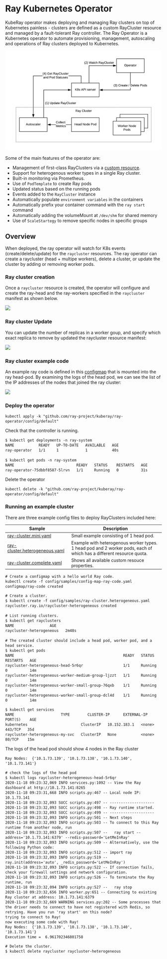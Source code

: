 # Ray Kubernetes Operator

KubeRay operator makes deploying and managing Ray clusters on top of Kubernetes painless - clusters are defined as a custom RayCluster resource and managed by a fault-tolerant Ray controller.
The Ray Operator is a Kubernetes operator to automate provisioning, management, autoscaling and operations of Ray clusters deployed to Kubernetes.

![overview](media/overview.png)

Some of the main features of the operator are:
- Management of first-class RayClusters via a [custom resource](https://kubernetes.io/docs/concepts/extend-kubernetes/api-extension/custom-resources/#custom-resources).
- Support for heterogenous worker types in a single Ray cluster.
- Built-in monitoring via Prometheus.
- Use of `PodTemplate` to create Ray pods
- Updated status based on the running pods
- Events added to the `RayCluster` instance
- Automatically populate `environment variables` in the containers
- Automatically prefix your container command with the `ray start` command
- Automatically adding the volumeMount at `/dev/shm` for shared memory
- Use of `ScaleStartegy` to remove specific nodes in specific groups

## Overview

When deployed, the ray operator will watch for K8s events (create/delete/update) for the `raycluster` resources. The ray operator can create a raycluster (head + multipe workers), delete a cluster, or update the cluster by adding or removing worker pods.

### Ray cluster creation

Once a `raycluster` resource is created, the operator will configure and create the ray-head and the ray-workers specified in the `raycluster` manifest as shown below.

![](media/create-ray-cluster.gif)

### Ray cluster Update

You can update the number of replicas in a worker goup, and specify which exact replica to remove by updated the raycluster resource manifest:

![](media/update-ray-cluster.gif)

### Ray cluster example code

An example ray code is defined in this [configmap](msft-operator/ray-operator/config/samples/config-map-ray-code.yaml) that is mounted into the ray head-pod. By examining the logs of the head pod, we can see the list of the IP addresses of the nodes that joined the ray cluster:

![](media/logs-ray-cluster.gif)


### Deploy the operator

```shell
kubectl apply -k "github.com/ray-project/kuberay/ray-operator/config/default"
```

Check that the controller is running.
```shell
$ kubectl get deployments -n ray-system
NAME           READY   UP-TO-DATE   AVAILABLE   AGE
ray-operator   1/1     1            1           40s

$ kubectl get pods -n ray-system
NAME                            READY   STATUS    RESTARTS   AGE
ray-operator-75dbbf8587-5lrvn   1/1     Running   0          31s
```

Delete the operator
```shell
kubectl delete -k "github.com/ray-project/kuberay/ray-operator/config/default"
```

### Running an example cluster

There are three example config files to deploy RayClusters included here:

Sample  | Description
------------- | -------------
[ray-cluster.mini.yaml](config/samples/ray-cluster.mini.yaml)   | Small example consisting of 1 head pod.
[ray-cluster.heterogeneous.yaml](config/samples/ray-cluster.heterogeneous.yaml)  | Example with heterogenous worker types. 1 head pod and 2 worker pods, each of which has a different resource quota.
[ray-cluster.complete.yaml](config/samples/ray-cluster.complete.yaml)  | Shows all available custom resouce properties.

```shell
# Create a configmap with a hello world Ray code.
kubectl create -f config/samples/config-map-ray-code.yaml
configmap/ray-code created
```


```shell
# Create a cluster.
$ kubectl create -f config/samples/ray-cluster.heterogeneous.yaml
raycluster.ray.io/raycluster-heterogeneous created

# List running clusters.
$ kubectl get rayclusters
NAME                AGE
raycluster-heterogeneous   2m48s

# The created cluster should include a head pod, worker pod, and a head service.
$ kubectl get pods
NAME                                                 READY   STATUS    RESTARTS   AGE
raycluster-heterogeneous-head-5r6qr                  1/1     Running   0          14m
raycluster-heterogeneous-worker-medium-group-ljzzt   1/1     Running   0          14m
raycluster-heterogeneous-worker-small-group-76qxb    1/1     Running   0          14m
raycluster-heterogeneous-worker-small-group-dcl4d    1/1     Running   0          14m
```

```shell
$ kubectl get services
NAME                     TYPE        CLUSTER-IP      EXTERNAL-IP   PORT(S)    AGE
kubernetes                        ClusterIP   10.152.183.1   <none>        443/TCP   35d
raycluster-heterogeneous-my-svc   ClusterIP   None           <none>        80/TCP    15m
```

The logs of the head pod should show 4 nodes in the Ray cluster
```
Ray Nodes:  {'10.1.73.139', '10.1.73.138', '10.1.73.140', '10.1.73.141'}
```

```shell
# check the logs of the head pod
$ kubectl logs raycluster-heterogeneous-head-5r6qr
2020-11-18 09:23:32,069 INFO services.py:1092 -- View the Ray dashboard at http://10.1.73.141:8265
2020-11-18 09:23:31,668 INFO scripts.py:467 -- Local node IP: 10.1.73.141
2020-11-18 09:23:32,093 SUCC scripts.py:497 -- --------------------
2020-11-18 09:23:32,093 SUCC scripts.py:498 -- Ray runtime started.
2020-11-18 09:23:32,093 SUCC scripts.py:499 -- --------------------
2020-11-18 09:23:32,093 INFO scripts.py:501 -- Next steps
2020-11-18 09:23:32,093 INFO scripts.py:503 -- To connect to this Ray runtime from another node, run
2020-11-18 09:23:32,093 INFO scripts.py:507 --   ray start --address='10.1.73.141:6379' --redis-password='LetMeInRay'
2020-11-18 09:23:32,093 INFO scripts.py:509 -- Alternatively, use the following Python code:
2020-11-18 09:23:32,093 INFO scripts.py:512 -- import ray
2020-11-18 09:23:32,093 INFO scripts.py:519 -- ray.init(address='auto', _redis_password='LetMeInRay')
2020-11-18 09:23:32,093 INFO scripts.py:522 -- If connection fails, check your firewall settings and network configuration.
2020-11-18 09:23:32,093 INFO scripts.py:526 -- To terminate the Ray runtime, run
2020-11-18 09:23:32,094 INFO scripts.py:527 --   ray stop
2020-11-18 09:23:32,656 INFO worker.py:651 -- Connecting to existing Ray cluster at address: 10.1.73.141:6379
2020-11-18 09:23:32,669 WARNING services.py:202 -- Some processes that the driver needs to connect to have not registered with Redis, so retrying. Have you run 'ray start' on this node?
trying to connect to Ray!
now executing some code with Ray!
Ray Nodes:  {'10.1.73.139', '10.1.73.138', '10.1.73.140', '10.1.73.141'}
Execution time =  6.961702346801758
```

```
# Delete the cluster.
$ kubectl delete raycluster raycluster-heterogeneous
```
